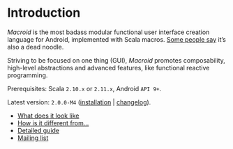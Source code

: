 # Introduction

*Macroid* is the most badass modular functional user interface creation language for Android, implemented with Scala macros.
[Some people say](http://www.urbandictionary.com/define.php?term=macroid) it’s also a dead noodle.

Striving to be focused on one thing (GUI), *Macroid* promotes composability, high-level abstractions and advanced features,
like functional reactive programming.

Prerequisites: Scala `2.10.x` or `2.11.x`, Android `API 9+`.

Latest version: `2.0.0-M4` ([installation](Installation.html) | [changelog](Changelog.md)).

* [What does it look like](Tutorial.html)
* [How is it different from...](Differences.html)
* [Detailed guide](Guide.html)
* [Mailing list](https://groups.google.com/forum/#!forum/macroid)